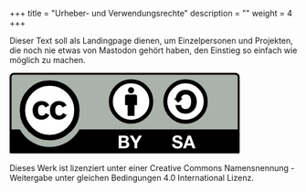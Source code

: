 +++
title = "Urheber- und Verwendungsrechte"
description = ""
weight = 4
+++


Dieser Text soll als Landingpage dienen, um Einzelpersonen und Projekten, die noch nie etwas von Mastodon gehört haben, den Einstieg so einfach wie möglich zu machen.

![cc logo](../pics/cc-by-sa.png)

Dieses Werk ist lizenziert unter einer Creative Commons Namensnennung - Weitergabe unter gleichen Bedingungen 4.0 International Lizenz.